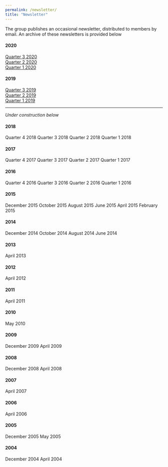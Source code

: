 ```yaml
---
permalink: /newsletter/
title: "Newsletter"
---
```


The group publishes an occasional newsletter, distributed to members by email. An archive of these newsletters is provided below

#### 2020
[Quarter 3 2020](https://www.dropbox.com/s/202t2hhxndxo0l1/Q3%202020%20Newsletter.pdf?dl=0)\
[Quarter 2 2020](https://www.dropbox.com/s/ttzrte32415i3b4/Q2%202020%20Newsletter.pdf?dl=0)\
[Quarter 1 2020](https://www.dropbox.com/s/m72gv2vhgf6miae/Q1%202020%20Newsletter.pdf?dl=0)  

#### 2019
[Quarter 3 2019](https://www.dropbox.com/s/9dw3ijjsmep8rc4/Q3%202019%20Newsletter.pdf?dl=0)\
[Quarter 2 2019](https://www.dropbox.com/s/uxpqsjrser0w4fr/Q2%202019%20Newsletter.pdf?dl=0)\
[Quarter 1 2019](https://www.dropbox.com/s/duzgqq6u0ldwxxi/Q1%202019%20Newsletter.pdf?dl=0)  

---

*Under construction below*

#### 2018
Quarter 4 2018 
Quarter 3 2018
Quarter 2 2018
Quarter 1 2018

#### 2017
Quarter 4 2017
Quarter 3 2017
Quarter 2 2017
Quarter 1 2017

#### 2016
Quarter 4 2016
Quarter 3 2016
Quarter 2 2016
Quarter 1 2016

#### 2015
December 2015
October 2015
August 2015
June 2015
April 2015
February 2015

#### 2014
December 2014
October 2014
August 2014
June 2014

#### 2013
April 2013

#### 2012
April 2012

#### 2011 
April 2011

#### 2010
May 2010

#### 2009
December 2009
April 2009 

#### 2008
December 2008
April 2008

#### 2007
April 2007

#### 2006
April 2006

#### 2005
December 2005
May 2005

#### 2004
December 2004
April 2004
